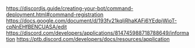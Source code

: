 https://discordjs.guide/creating-your-bot/command-deployment.html#command-registration
https://docs.google.com/document/d/193fv21kqIjRhaKAFi6YEdpjWioT-cpNnEHfBENCUASA/edit
https://discord.com/developers/applications/814745988718788649/information
https://ptb.discord.com/developers/docs/resources/application